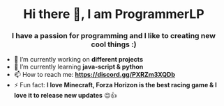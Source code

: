 <h1 align="center">Hi there 👋, I am ProgrammerLP</h1>
<h3 align="center">I have a passion for programming and I like to creating new cool things :)</h3>

- 🔭 I’m currently working on **different projects**
- 🌱 I’m currently learning **java-script & python**
- 📫 How to reach me: **https://discord.gg/PXRZm3XQDb**
- ⚡ Fun fact: **I love Minecraft, Forza Horizon is the best racing game & I love it to release new updates** 😉👍

<!--
**ProgrammerLP/ProgrammerLP** is a ✨ _special_ ✨ repository because its `README.md` (this file) appears on your GitHub profile.

Here are some ideas to get you started:

- 🔭 I’m currently working on ...
- 🌱 I’m currently learning ...
- 👯 I’m looking to collaborate on ...
- 🤔 I’m looking for help with ...
- 💬 Ask me about ...
- 📫 How to reach me: ...
- 😄 Pronouns: ...
- ⚡ Fun fact: ...
-->
